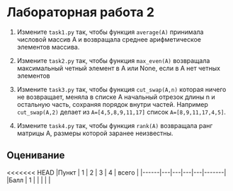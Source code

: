 # Лабораторная работа 2


1. Измените `task1.py` так, чтобы функция `average(A)` принимала числовой массив A и возвращала среднее арифметическое элементов массива.

2. Измените `task2.py` так, чтобы функция `max_even(A)` возвращала максимальный четный элемент в A или None, если в A нет четных элементов

3. Измените `task3.py` так, чтобы функция `cut_swap(A,n)` которая ничего не возвращает, меняла в списке A начальный отрезок длины n и остальную часть, сохраняя порядок внутри частей. Например  `cut_swap(A,2)` делает из `A=[4,5,8,9,11,17]` список `A=[8,9,11,17,4,5]`.

3. Измените `task4.py` так, чтобы функция `rank(A)` возвращала ранг матрицы A, размеры которой заранее неизвестны.


## Оценивание
<<<<<<< HEAD
|Пункт | 1 | 2 | 3 | 4 | всего |
|------|---|---|---|---|-------|
|Балл  | 1 |   |   |   |       |
